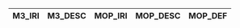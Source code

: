 | M3_IRI   | M3_DESC   | MOP_IRI   | MOP_DESC   | MOP_DEF   |
|----------|-----------|-----------|------------|-----------|